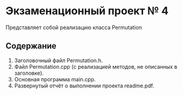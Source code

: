 # Экзаменационный проект № 4

Представляет собой реализацию класса Permutation

## Содержание

1. Заголовочный файл Permutation.h.
2. Файл Permutation.cpp (с реализацией методов, не описанных в заголовке).
3. Основная программа main.cpp.
4. Развернутый отчёт о выполнении проекта readme.pdf.
